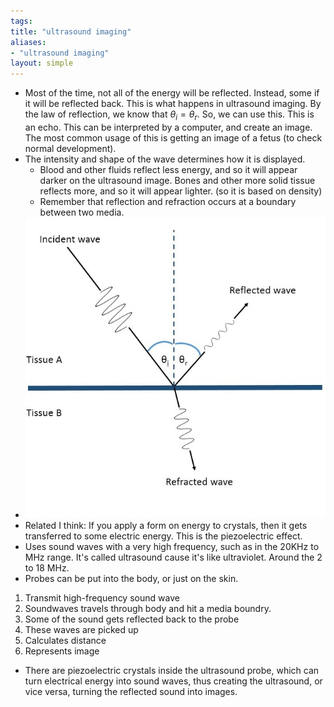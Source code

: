 ```yaml
---
tags: 
title: "ultrasound imaging"
aliases:
- "ultrasound imaging"
layout: simple
---
```


- Most of the time, not all of the energy will be reflected. Instead, some if it will be reflected back. This is what happens in ultrasound imaging. By the law of reflection, we know that $\theta_{i}=\theta_{r}$. So, we can use this. This is an echo. This can be interpreted by a computer, and create an image. The most common usage of this is getting an image of a fetus (to check normal development). 
- The intensity and shape of the wave determines how it is displayed.
    - Blood and other fluids reflect less energy, and so it will appear darker on the ultrasound image. Bones and other more solid tissue reflects more, and so it will appear lighter. (so it is based on density)
    - Remember that reflection and refraction occurs at a boundary between two media.
- ![](../../assets/ultrasound.png)
- Related I think: If you apply a form on energy to crystals, then it gets transferred to some electric energy. This is the piezoelectric effect.
- Uses sound waves with a very high frequency, such as in the 20KHz to MHz range. It's called ultrasound cause it's like ultraviolet. Around the 2 to 18 MHz.
- Probes can be put into the body, or just on the skin.

1. Transmit high-frequency sound wave
1. Soundwaves travels through body and hit a media boundry.
1. Some of the sound gets reflected back to the probe
1. These waves are picked up
1. Calculates distance
1. Represents image

- There are piezoelectric crystals inside the ultrasound probe, which can turn electrical energy into sound waves, thus creating the ultrasound, or vice versa, turning the reflected sound into images.
